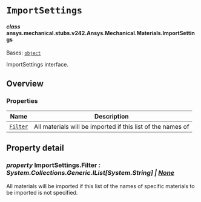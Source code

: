 # `ImportSettings`



#### *class* ansys.mechanical.stubs.v242.Ansys.Mechanical.Materials.ImportSettings

Bases: [`object`](https://docs.python.org/3/library/functions.html#object)

ImportSettings interface.

<!-- !! processed by numpydoc !! -->

<a id="overview"></a>

## Overview

### Properties

| Name | Description |
|--------------------------------------|---------------------------------------------------------------|
| [`Filter`](#ImportSettings.Filter)   | All materials will be imported if this list of the names of   |

<a id="property-detail"></a>

## Property detail

<a id="ImportSettings.Filter"></a>

### *property* ImportSettings.Filter *: System.Collections.Generic.IList[System.String] | [None](https://docs.python.org/3/library/constants.html#None)*

All materials will be imported if this list of the names of
specific materials to be imported is not specified.

<!-- !! processed by numpydoc !! -->

